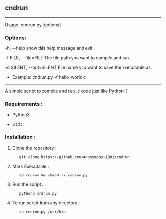 ## cndrun
-----------------------------------------------------------------------------
Usage: cndrun.py [options]

### Options:
  -h, --help            show this help message and exit
  
  -f FILE, --file=FILE    The file path you want to compile and run .
  
  -o SILENT, --out=SILENT  File name you want to save the executable as.
                        
  - Example: cndrun.py -f hello_world.c
                     
-----------------------------------------------------------------------------
A simple script to compile and run .c code just like Python !!

### Requirements :
  
* Python3 
  
* GCC
  
### Installation :
  
  
1. Clone the repository : 
  
          git clone https://github.com/Anonymous-1901/cndrun

  
2. Mark Executable :
  
        
          cd cndrun && chmod +x cndrun.py

3. Run the script : 

    
          python3 cndrun.py
  
4. To run script from any directory : 
          
          cp cndrun.py /usr/bin
  
